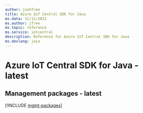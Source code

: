 ```yaml
---
author: joshfree
title: Azure IoT Central SDK for Java
ms.data: 11/12/2022
ms.author: jfree
ms.topic: reference
ms.service: iotcentral
description: Reference for Azure IoT Central SDK for Java
ms.devlang: java
---
```

# Azure IoT Central SDK for Java - latest

## Management packages - latest
[!INCLUDE [mgmt-packages](iot-central-mgmt-index.md)]